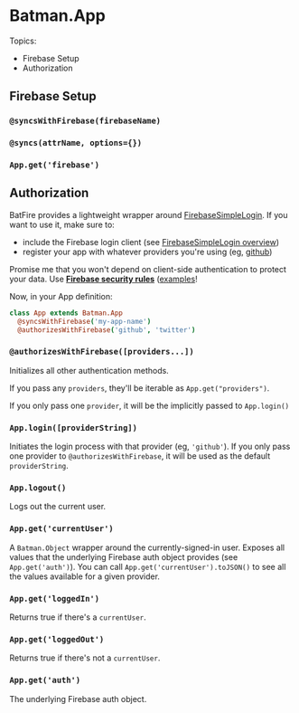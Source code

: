 # Batman.App

Topics:

- Firebase Setup
- Authorization

## Firebase Setup

### `@syncsWithFirebase(firebaseName)`

### `@syncs(attrName, options={})`

### `App.get('firebase')`

## Authorization

BatFire provides a lightweight wrapper around [FirebaseSimpleLogin](https://www.firebase.com/docs/security/simple-login-overview.html). If you want to use it, make sure to:

- include the Firebase login client (see [FirebaseSimpleLogin overview](https://www.firebase.com/docs/security/simple-login-overview.html))
- register your app with whatever providers you're using (eg, [github](https://www.firebase.com/docs/security/simple-login-github.html))

Promise me that you won't depend on client-side authentication to protect your data. Use __[Firebase security rules](https://www.firebase.com/docs/security/security-rules.html)__ ([examples](https://github.com/rmosolgo/batfire/blob/master/examples/security_rules.json)!


Now, in your App definition:

```coffeescript
class App extends Batman.App
  @syncsWithFirebase('my-app-name')
  @authorizesWithFirebase('github', 'twitter')
```

### `@authorizesWithFirebase([providers...])`

Initializes all other authentication methods.

If you pass any `providers`, they'll be iterable as `App.get("providers")`.

If you only pass one `provider`, it will be the implicitly passed to `App.login()`

### `App.login([providerString])`

Initiates the login process with that provider (eg, `'github'`). If you only pass one provider to `@authorizesWithFirebase`, it will be used as the default `providerString`.

### `App.logout()`

Logs out the current user.

### `App.get('currentUser')`

A `Batman.Object` wrapper around the currently-signed-in user. Exposes all values that the underlying Firebase auth object provides (see `App.get('auth')`). You can call `App.get('currentUser').toJSON()` to see all the values available for a given provider.

### `App.get('loggedIn')`

Returns true if there's a `currentUser`.

### `App.get('loggedOut')`

Returns true if there's not a `currentUser`.

### `App.get('auth')`

The underlying Firebase auth object.